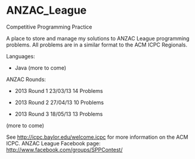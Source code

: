 ANZAC_League
============

Competitive Programming Practice

A place to store and manage my solutions to ANZAC League programming problems.
All problems are in a similar format to the ACM ICPC Regionals.


Languages:
  - Java
  (more to come)

ANZAC Rounds:
  - 2013 Round 1
    23/03/13
    14 Problems
    
  - 2013 Round 2
    27/04/13
    10 Problems
    
  - 2013 Round 3
    18/05/13
    13 Problems
    
  (more to come)
  


See http://icpc.baylor.edu/welcome.icpc for more information on the ACM ICPC.
ANZAC League Facebook page: http://www.facebook.com/groups/SPPContest/
